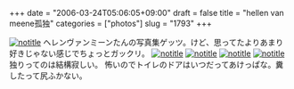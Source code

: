 +++
date = "2006-03-24T05:06:05+09:00"
draft = false
title = "hellen van meene孤独"
categories = ["photos"]
slug = "1793"
+++

<a href="http://www.flickr.com/photos/h-b-k-r/116877433" target="_blank"><img src="http://static.flickr.com/51/116877433_d359008481.jpg" class="photoen" alt="notitle"  /></a>
ヘレンヴァンミーンたんの写真集ゲッツ。けど、思ってたよりあまり好きじゃない感じでちょっとガックリ。
<a href="http://www.flickr.com/photos/h-b-k-r/116877756" target="_blank"><img src="http://static.flickr.com/48/116877756_2f42d1468d.jpg" class="photoen2" alt="notitle"  /></a>
<a href="http://www.flickr.com/photos/h-b-k-r/116877946" target="_blank"><img src="http://static.flickr.com/42/116877946_9478a78580.jpg" class="photoen2" alt="notitle"  /></a>
<a href="http://www.flickr.com/photos/h-b-k-r/116878204" target="_blank"><img src="http://static.flickr.com/45/116878204_c16c9fe79f.jpg" class="photoen2" alt="notitle"  /></a>
<a href="http://www.flickr.com/photos/h-b-k-r/116878420" target="_blank"><img src="http://static.flickr.com/37/116878420_c0be06b21d.jpg" class="photoen2" alt="notitle"  /></a>
独りってのは結構寂しい。
怖いのでトイレのドアはいつだってあけっぱな。糞したって尻ふかない。
